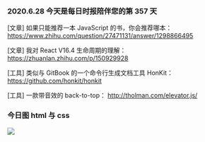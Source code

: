 ### 2020.6.28 今天是每日时报陪伴您的第 357 天

[文章] 如果只能推荐一本 JavaScript 的书，你会推荐哪本： <https://www.zhihu.com/question/27471131/answer/1298866495>

[文章] 我对 React V16.4 生命周期的理解： <https://zhuanlan.zhihu.com/p/150929928>

[工具] 类似与 GitBook 的一个命令行生成文档工具 HonKit： <https://github.com/honkit/honkit>

[工具] 一款带音效的 back-to-top： <http://tholman.com/elevator.js/>

### 今日图 html 与 css

![](https://wx3.sinaimg.cn/mw690/e86ec677ly1gfviws6dzvj20d30azmxh.jpg)
